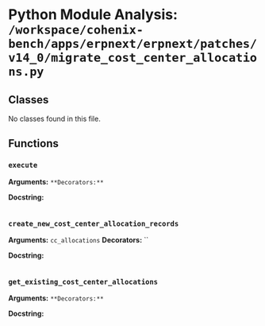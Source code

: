 # Python Module Analysis: `/workspace/cohenix-bench/apps/erpnext/erpnext/patches/v14_0/migrate_cost_center_allocations.py`

## Classes

No classes found in this file.


## Functions

### `execute`
**Arguments:** ``
**Decorators:** ``

**Docstring:**
```

```
### `create_new_cost_center_allocation_records`
**Arguments:** `cc_allocations`
**Decorators:** ``

**Docstring:**
```

```
### `get_existing_cost_center_allocations`
**Arguments:** ``
**Decorators:** ``

**Docstring:**
```

```

